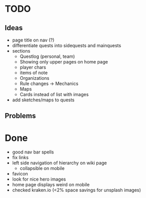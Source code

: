 # TODO

## Ideas
- page title on nav (?)
- differentiate quests into sidequests and mainquests
- sections
  - Questlog (personal, team)
  - Showing only upper pages on home page
  - player chars
  - items of note
  - Organizations
  - Rule changes -> Mechanics
  - Maps
  - Cards instead of list with images
- add sketches/maps to quests

## Problems

# Done
- good nav bar spells
- fix links
- left side navigation of hierarchy on wiki page
  - collapsible on mobile
- favicon
- look for nice hero images
- home page displays weird on mobile
- checked kraken.io (<2% space savings for unsplash images)